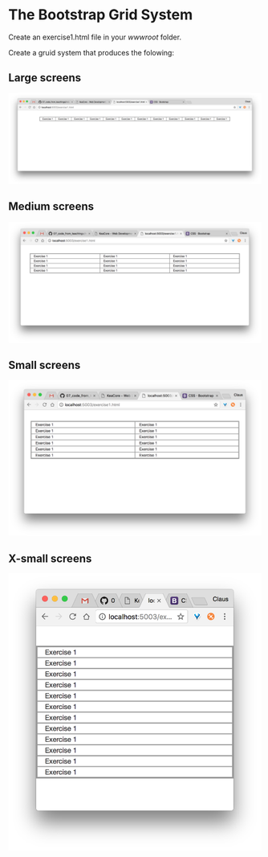 # The Bootstrap Grid System

Create an exercise1.html file in your _wwwroot_ folder.

Create a gruid system that produces the folowing:

## Large screens

![lg](https://github.com/keacore/07_RepositoriesViewModels/blob/master/Exercises/img/Screen%20Shot%202017-04-19%20at%2022.35.49.png)

## Medium screens
![md](https://github.com/keacore/07_RepositoriesViewModels/blob/master/Exercises/img/Screen%20Shot%202017-04-19%20at%2022.35.53.png)

## Small screens
![sm](https://github.com/keacore/07_RepositoriesViewModels/blob/master/Exercises/img/Screen%20Shot%202017-04-19%20at%2022.35.59.png)

## X-small screens
![xs](https://github.com/keacore/07_RepositoriesViewModels/blob/master/Exercises/img/Screen%20Shot%202017-04-19%20at%2022.36.04.png)
